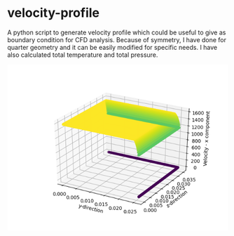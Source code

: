 # velocity-profile
A python script to generate velocity profile which could be useful to give as boundary condition for CFD analysis. Because of symmetry, I have done for quarter geometry and it can be easily modified for specific needs. I have also calculated total temperature and total pressure.

![alt text](https://github.com/ChNagaNitish/velocity-profile/blob/master/vel_profile.png?raw=true)
